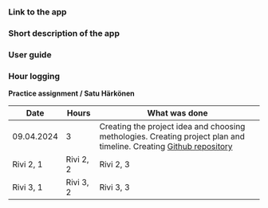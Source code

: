 ### Link to the app

### Short description of the app

### User guide

### Hour logging

**Practice assignment / Satu Härkönen**

| Date | Hours | What was done |
|----------|----------|----------|
| 09.04.2024 | 3 | Creating the project idea and choosing methologies. Creating project plan and timeline. Creating [Github repository](https://github.com/satuhark/practice-assignment) |
| Rivi 2, 1 | Rivi 2, 2 | Rivi 2, 3 |
| Rivi 3, 1 | Rivi 3, 2 | Rivi 3, 3 |
